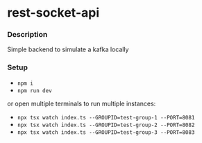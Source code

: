 # rest-socket-api

### Description

Simple backend to simulate a kafka locally

### Setup

- `npm i`
- `npm run dev`

or open multiple terminals to run multiple instances:

- `npx tsx watch index.ts --GROUPID=test-group-1 --PORT=8081`
- `npx tsx watch index.ts --GROUPID=test-group-2 --PORT=8082`
- `npx tsx watch index.ts --GROUPID=test-group-3 --PORT=8083`


